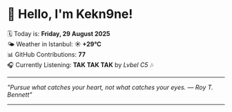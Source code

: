 # 👋 Hello, I'm Kekn9ne!

🗓️ Today is: **Friday, 29 August 2025**  
🌤️ Weather in Istanbul: **☀️   +29°C**  
📊 GitHub Contributions: **77**  
🎧 Currently Listening: **TAK TAK TAK** by *Lvbel C5* 🎶

---

_"Pursue what catches your heart, not what catches your eyes. — *Roy T. Bennett*"_

---
